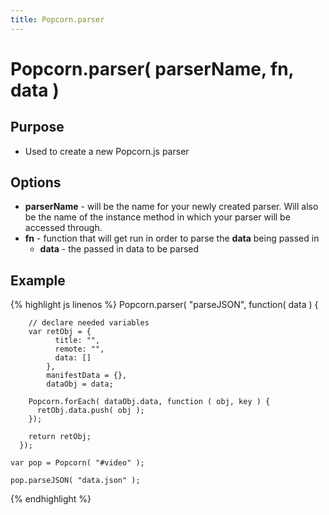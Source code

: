 ```yaml
---
title: Popcorn.parser
---
```

# Popcorn.parser( parserName, fn, data ) #

## Purpose ##

* Used to create a new Popcorn.js parser

## Options ##

* **parserName** - will be the name for your newly created parser.  Will also be the name of the instance method in which your parser will be accessed through.
* **fn** - function that will get run in order to parse the **data** being passed in
  * **data** - the passed in data to be parsed

## Example ##

{% highlight js linenos %}
    Popcorn.parser( "parseJSON", function( data ) {

        // declare needed variables
        var retObj = {
              title: "",
              remote: "",
              data: []
            },
            manifestData = {},
            dataObj = data;

        Popcorn.forEach( dataObj.data, function ( obj, key ) {
          retObj.data.push( obj );
        });

        return retObj;
      });

    var pop = Popcorn( "#video" );

    pop.parseJSON( "data.json" );
{% endhighlight %}
